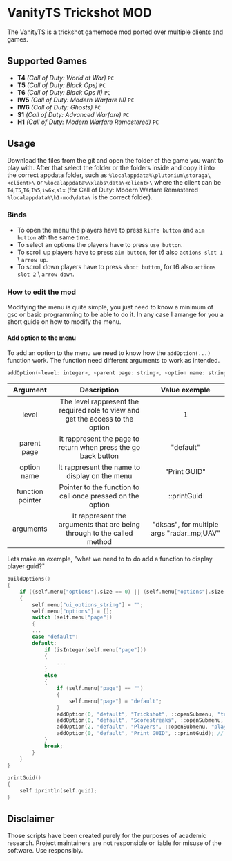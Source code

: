 
# VanityTS Trickshot MOD
The VanityTS is a trickshot gamemode mod ported over multiple clients and games. 

## Supported Games
- **T4** *(Call of Duty: World at War)* `PC`
- **T5** *(Call of Duty: Black Ops)* `PC`
- **T6** *(Call of Duty: Black Ops II)* `PC`
- **IW5** *(Call of Duty: Modern Warfare III)* `PC` 
- **IW6** *(Call of Duty: Ghosts)* `PC` 
- **S1** *(Call of Duty: Advanced Warfare)* `PC` 
- **H1** *(Call of Duty: Modern Warfare Remastered)* `PC` 

## Usage
Download the files from the git and open the folder of the game you want to play with. After that select the folder or the folders inside and copy it into the correct appdata folder, such as `%localappdata%\plutonium\storaga\<client>\` or `%localappdata%\xlabs\data\<client>\` where the client can be `T4`,`T5`,`T6`,`IW5`,`iw6x`,`s1x` (for Call of Duty: Modern Warfare Remastered `%localappdata%\h1-mod\data\` is the correct folder).

### Binds

* To open the menu the players have to press `kinfe button` and `aim button` ath the same time. 
* To select an options the players have to press `use button`.
* To scroll up players have to press `aim button`, for t6 also `actions slot 1` \ `arrow up`.
* To scroll down players have to press `shoot button`, for t6 also `actions slot 2` \ `arrow down`.

### How to edit the mod
Modifying the menu is quite simple, you just need to know a minimum of gsc or basic programming to be able to do it. In any case I arrange for you a short guide on how to modify the menu.

#### Add option to the menu

To add an option to the menu we need to know how the `addOption(...)` function work. The function need different arguments to work as intended.
```c
addOption(<level: integer>, <parent page: string>, <option name: string>, <function pointer: ptr>, <arguments: string>);
```

| Argument  | Description  | Value exemple  |
|:-:|:-:|:-:|
| level | The level rappresent the required role to view and get the access to the option | 1 |
| parent page | It rappresent the page to return when press the go back button | "default" |
| option name  | It rappresent the name to display on the menu | "Print GUID" |
| function pointer | Pointer to the function to call once pressed on the option  | ::printGuid  |
| arguments  | It rappresent the arguments that are being through to the called method  |  "dksas", for multiple args "radar_mp;UAV"  |

Lets make an exemple, "what we need to to do add a function to display player guid?"

```c
buildOptions()
{
	if ((self.menu["options"].size == 0) || (self.menu["options"].size > 0 && self.menu["options"][0].page != self.menu["page"]))
	{
		self.menu["ui_options_string"] = "";
		self.menu["options"] = [];
		switch (self.menu["page"])
		{
		...
		case "default":
		default:
			if (isInteger(self.menu["page"]))
			{
				...
			}
			else
			{
				if (self.menu["page"] == "")
				{
					self.menu["page"] = "default";
				}
				addOption(0, "default", "Trickshot", ::openSubmenu, "trickshot");
				addOption(0, "default", "Scorestreaks", ::openSubmenu, "scorestreaks");
				addOption(2, "default", "Players", ::openSubmenu, "players");
				addOption(0, "default", "Print GUID", ::printGuid); // -> add an option to the default page
			}
			break;
		}
	}
}

printGuid()
{
	self iprintln(self.guid);
}

```


## Disclaimer
Those scripts have been created purely for the purposes of academic research. Project maintainers are not responsible or liable for misuse of the software. Use responsibly.
